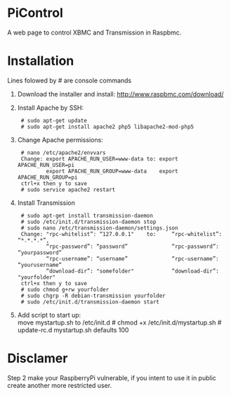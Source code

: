 PiControl
=========

A web page to control XBMC and Transmission in Raspbmc.

Installation 
============

Lines folowed by # are console commands

1. Download the installer and install: http://www.raspbmc.com/download/

2. Install Apache by SSH:

        # sudo apt-get update
        # sudo apt-get install apache2 php5 libapache2-mod-php5
        
2. Change Apache permissions:

        # nano /etc/apache2/envvars
        Change:	export APACHE_RUN_USER=www-data	to: export APACHE_RUN_USER=pi
        	    export APACHE_RUN_GROUP=www-data    export APACHE_RUN_GROUP=pi
        ctrl+x then y to save
        # sudo service apache2 restart

4. Install Transmission
	
		# sudo apt-get install transmission-daemon
		# sudo /etc/init.d/transmission-daemon stop
		# sudo nano /etc/transmission-daemon/settings.json
		Change: "rpc-whitelist”: “127.0.0.1"	to:		“rpc-whitelist”: “*.*.*.*”,
				“rpc-password”: “password” 				“rpc-password”: “yourpassword“
				“rpc-username”: “username” 				“rpc-username”: “yourusername“
				“download-dir”:	"somefolder"			“download-dir”: "yourfolder"
		ctrl+x then y to save
		# sudo chmod g+rw yourfolder
		# sudo chgrp -R debian-transmission yourfolder
		# sudo /etc/init.d/transmission-daemon start
5. Add script to start up:  
		move mystartup.sh to /etc/init.d
		# chmod +x /etc/init.d/mystartup.sh
		# update-rc.d mystartup.sh defaults 100

Disclamer
=========

Step 2 make your RaspberryPi vulnerable, if you intent to use it in public create another more restricted user.
